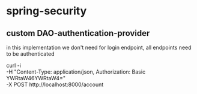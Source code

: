 # spring-security

## custom DAO-authentication-provider


in this implementation we don't need for login endpoint, all endpoints need to be authenticated

curl -i \
-H "Content-Type: application/json, Authorization: Basic YWRtaW46YWRtaW4=" \
-X POST http://localhost:8000/account
